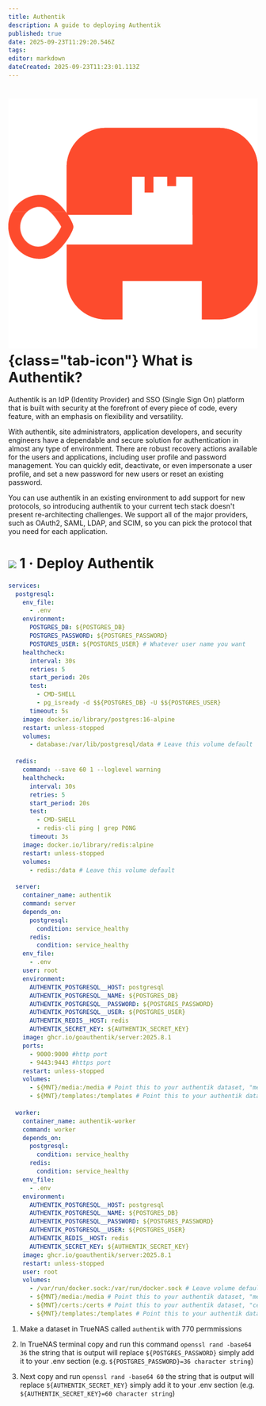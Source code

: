 ```yaml
---
title: Authentik
description: A guide to deploying Authentik
published: true
date: 2025-09-23T11:29:20.546Z
tags: 
editor: markdown
dateCreated: 2025-09-23T11:23:01.113Z
---
```


# ![](/authentik.png){class="tab-icon"} What is Authentik?

Authentik is an IdP (Identity Provider) and SSO (Single Sign On) platform that is built with security at the forefront of every piece of code, every feature, with an emphasis on flexibility and versatility.

With authentik, site administrators, application developers, and security engineers have a dependable and secure solution for authentication in almost any type of environment. There are robust recovery actions available for the users and applications, including user profile and password management. You can quickly edit, deactivate, or even impersonate a user profile, and set a new password for new users or reset an existing password.

You can use authentik in an existing environment to add support for new protocols, so introducing authentik to your current tech stack doesn't present re-architecting challenges. We support all of the major providers, such as OAuth2, SAML, LDAP, and SCIM, so you can pick the protocol that you need for each application.

# <img src="/docker.png" class="tab-icon"> 1 · Deploy Authentik
```yaml
services:
  postgresql:
    env_file:
      - .env
    environment:
      POSTGRES_DB: ${POSTGRES_DB}
      POSTGRES_PASSWORD: ${POSTGRES_PASSWORD}
      POSTGRES_USER: ${POSTGRES_USER} # Whatever user name you want
    healthcheck:
      interval: 30s
      retries: 5
      start_period: 20s
      test:
        - CMD-SHELL
        - pg_isready -d $${POSTGRES_DB} -U $${POSTGRES_USER}
      timeout: 5s
    image: docker.io/library/postgres:16-alpine
    restart: unless-stopped
    volumes:
      - database:/var/lib/postgresql/data # Leave this volume default
  
  redis:
    command: --save 60 1 --loglevel warning
    healthcheck:
      interval: 30s
      retries: 5
      start_period: 20s
      test:
        - CMD-SHELL
        - redis-cli ping | grep PONG
      timeout: 3s
    image: docker.io/library/redis:alpine
    restart: unless-stopped
    volumes:
      - redis:/data # Leave this volume default
  
  server:
    container_name: authentik
    command: server
    depends_on:
      postgresql:
        condition: service_healthy
      redis:
        condition: service_healthy
    env_file:
      - .env
    user: root
    environment:
      AUTHENTIK_POSTGRESQL__HOST: postgresql
      AUTHENTIK_POSTGRESQL__NAME: ${POSTGRES_DB}
      AUTHENTIK_POSTGRESQL__PASSWORD: ${POSTGRES_PASSWORD}
      AUTHENTIK_POSTGRESQL__USER: ${POSTGRES_USER}
      AUTHENTIK_REDIS__HOST: redis
      AUTHENTIK_SECRET_KEY: ${AUTHENTIK_SECRET_KEY}
    image: ghcr.io/goauthentik/server:2025.8.1
    ports:
      - 9000:9000 #http port
      - 9443:9443 #https port
    restart: unless-stopped
    volumes:
      - ${MNT}/media:/media # Point this to your authentik dataset, "media" folder will auto create on compose launch
      - ${MNT}/templates:/templates # Point this to your authentik dataset, "templates" folder will auto create on compose launch

  worker:
    container_name: authentik-worker
    command: worker
    depends_on:
      postgresql:
        condition: service_healthy
      redis:
        condition: service_healthy
    env_file:
      - .env
    environment:
      AUTHENTIK_POSTGRESQL__HOST: postgresql
      AUTHENTIK_POSTGRESQL__NAME: ${POSTGRES_DB}
      AUTHENTIK_POSTGRESQL__PASSWORD: ${POSTGRES_PASSWORD}
      AUTHENTIK_POSTGRESQL__USER: ${POSTGRES_USER}
      AUTHENTIK_REDIS__HOST: redis
      AUTHENTIK_SECRET_KEY: ${AUTHENTIK_SECRET_KEY}
    image: ghcr.io/goauthentik/server:2025.8.1
    restart: unless-stopped
    user: root
    volumes:
      - /var/run/docker.sock:/var/run/docker.sock # Leave volume default
      - ${MNT}/media:/media # Point this to your authentik dataset, "media" folder will auto create on compose launch
      - ${MNT}/certs:/certs # Point this to your authentik dataset, "certs" folder will auto create on compose launch
      - ${MNT}/templates:/templates # Point this to your authentik dataset, "templates" folder will auto create on compose launch
```

1. Make a dataset in TrueNAS called `authentik` with 770 permmissions

4. In TrueNAS terminal copy and run this command `openssl rand -base64 36` the string that is output will replace `${POSTGRES_PASSWORD}` simply add it to your .env section (e.g. `${POSTGRES_PASSWORD}=36 character string`)
5. Next copy and run `openssl rand -base64 60` the string that is output will replace `${AUTHENTIK_SECRET_KEY}` simply add it to your .env section (e.g. `${AUTHENTIK_SECRET_KEY}=60 character string`)


